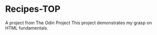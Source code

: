 # Recipes-TOP
A project from The Odin Project
This project demonstrates my grasp on HTML fundamentals.